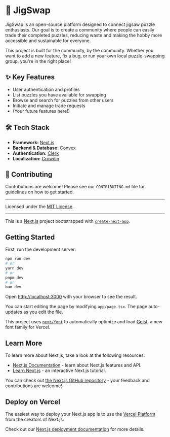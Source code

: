 # 🧩 JigSwap

JigSwap is an open-source platform designed to connect jigsaw puzzle
enthusiasts. Our goal is to create a community where people can easily
trade their completed puzzles, reducing waste and making the hobby more
accessible and sustainable for everyone.

This project is built for the community, by the community. Whether you
want to add a new feature, fix a bug, or run your own local puzzle-swapping
group, you're in the right place!

## ✨ Key Features

-   User authentication and profiles
-   List puzzles you have available for swapping
-   Browse and search for puzzles from other users
-   Initiate and manage trade requests
-   (Your future features here!)

## 🛠️ Tech Stack

-   **Framework:** [Next.js](https://nextjs.org/)
-   **Backend & Database:** [Convex](https://www.convex.dev/)
-   **Authentication:** [Clerk](https://clerk.com/)
-   **Localization:** [Crowdin](https://crowdin.com/)

## 🤝 Contributing

Contributions are welcome! Please see our `CONTRIBUTING.md` file for
guidelines on how to get started.

---

Licensed under the [MIT License](LICENSE).

---

This is a [Next.js](https://nextjs.org) project bootstrapped with [`create-next-app`](https://nextjs.org/docs/app/api-reference/cli/create-next-app).

## Getting Started

First, run the development server:

```bash
npm run dev
# or
yarn dev
# or
pnpm dev
# or
bun dev
```

Open [http://localhost:3000](http://localhost:3000) with your browser to see the result.

You can start editing the page by modifying `app/page.tsx`. The page auto-updates as you edit the file.

This project uses [`next/font`](https://nextjs.org/docs/app/building-your-application/optimizing/fonts) to automatically optimize and load [Geist](https://vercel.com/font), a new font family for Vercel.

## Learn More

To learn more about Next.js, take a look at the following resources:

- [Next.js Documentation](https://nextjs.org/docs) - learn about Next.js features and API.
- [Learn Next.js](https://nextjs.org/learn) - an interactive Next.js tutorial.

You can check out [the Next.js GitHub repository](https://github.com/vercel/next.js) - your feedback and contributions are welcome!

## Deploy on Vercel

The easiest way to deploy your Next.js app is to use the [Vercel Platform](https://vercel.com/new?utm_medium=default-template&filter=next.js&utm_source=create-next-app&utm_campaign=create-next-app-readme) from the creators of Next.js.

Check out our [Next.js deployment documentation](https://nextjs.org/docs/app/building-your-application/deploying) for more details.
